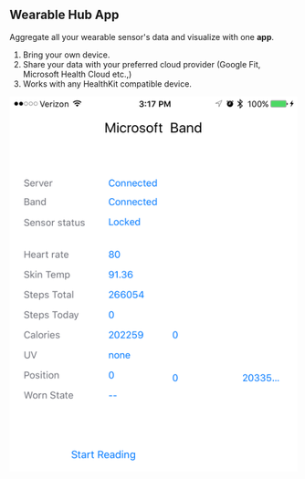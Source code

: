 Wearable Hub App
----------------
Aggregate all your wearable sensor's data and visualize with one **app**. 

1. Bring your own device. 
2. Share your data with your preferred cloud provider (Google Fit, Microsoft Health Cloud etc.,) 
3. Works with any HealthKit compatible device. 


![iOS App](./WearableHub.png)